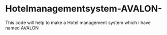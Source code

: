 # Hotelmanagementsystem-AVALON-
This code will help to make a Hotel management system which i have named AVALON
